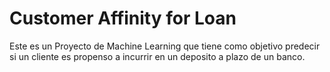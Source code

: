 # Customer Affinity for Loan

Este es un Proyecto de Machine Learning que tiene como objetivo predecir 
si un cliente es propenso a incurrir en un deposito a plazo de un banco. 
